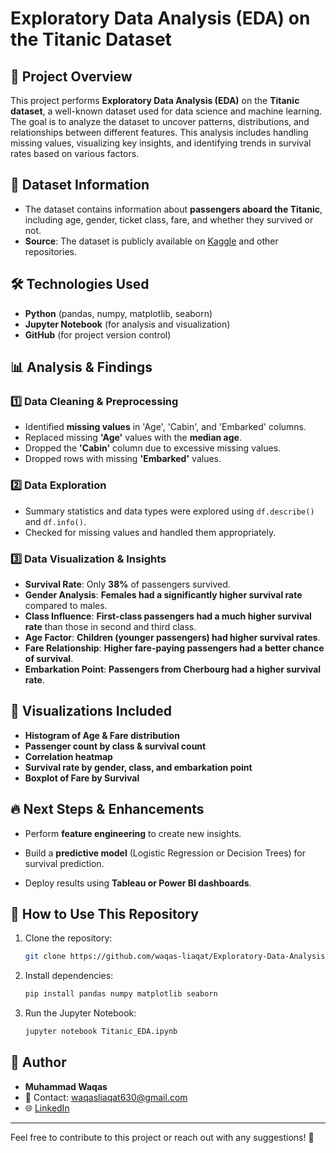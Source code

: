 # Exploratory Data Analysis (EDA) on the Titanic Dataset

## 📌 Project Overview
This project performs **Exploratory Data Analysis (EDA)** on the **Titanic dataset**, a well-known dataset used for data science and machine learning. The goal is to analyze the dataset to uncover patterns, distributions, and relationships between different features. This analysis includes handling missing values, visualizing key insights, and identifying trends in survival rates based on various factors.

## 📂 Dataset Information
- The dataset contains information about **passengers aboard the Titanic**, including age, gender, ticket class, fare, and whether they survived or not.
- **Source**: The dataset is publicly available on [Kaggle](https://www.kaggle.com/competitions/titanic/data) and other repositories.

## 🛠️ Technologies Used
- **Python** (pandas, numpy, matplotlib, seaborn)
- **Jupyter Notebook** (for analysis and visualization)
- **GitHub** (for project version control)

## 📊 Analysis & Findings
### 1️⃣ Data Cleaning & Preprocessing
- Identified **missing values** in 'Age', 'Cabin', and 'Embarked' columns.
- Replaced missing **'Age'** values with the **median age**.
- Dropped the **'Cabin'** column due to excessive missing values.
- Dropped rows with missing **'Embarked'** values.

### 2️⃣ Data Exploration
- Summary statistics and data types were explored using `df.describe()` and `df.info()`.
- Checked for missing values and handled them appropriately.

### 3️⃣ Data Visualization & Insights
- **Survival Rate**: Only **38%** of passengers survived.
- **Gender Analysis**: **Females had a significantly higher survival rate** compared to males.
- **Class Influence**: **First-class passengers had a much higher survival rate** than those in second and third class.
- **Age Factor**: **Children (younger passengers) had higher survival rates**.
- **Fare Relationship**: **Higher fare-paying passengers had a better chance of survival**.
- **Embarkation Point**: **Passengers from Cherbourg had a higher survival rate**.

## 📌 Visualizations Included
- **Histogram of Age & Fare distribution**
- **Passenger count by class & survival count**
- **Correlation heatmap**
- **Survival rate by gender, class, and embarkation point**
- **Boxplot of Fare by Survival**

## 🔥 Next Steps & Enhancements
- Perform **feature engineering** to create new insights.

- Build a **predictive model** (Logistic Regression or Decision Trees) for survival prediction.

- Deploy results using **Tableau or Power BI dashboards**.

## 📜 How to Use This Repository
1. Clone the repository:
   ```bash
   git clone https://github.com/waqas-liaqat/Exploratory-Data-Analysis-on-a-Sample-Dataset.git
   ```
2. Install dependencies:
   ```bash
   pip install pandas numpy matplotlib seaborn
   ```
3. Run the Jupyter Notebook:
   ```bash
   jupyter notebook Titanic_EDA.ipynb
   ```

## 📌 Author
- **Muhammad Waqas**  
- 📧 Contact: [waqasliaqat630@gmail.com](mailto:waqasliaqat630@gmail.com)
- 🌐 [LinkedIn](https://www.linkedin.com/in/muhammad-waqas-liaqat/)  

---

Feel free to contribute to this project or reach out with any suggestions! 🚀